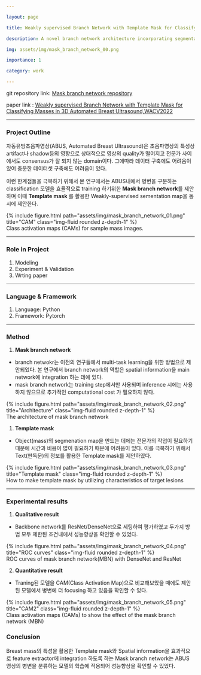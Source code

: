 ```yaml
---

layout: page

title: Weakly supervised Branch Network with Template Mask for Classifying Masses in 3D Automated Breast Ultrasound

description: A novel branch network architecture incorporating segmentation information of masses in the training process

img: assets/img/mask_branch_network_00.png

importance: 1

category: work

---
```


git repository link: [Mask branch network repository](https://github.com/dkdkkim/maskbranchnetwork)

paper link : [Weakly supervised Branch Network with Template Mask for Classifying Masses in 3D Automated Breast Ultrasound,WACV2022](https://openaccess.thecvf.com/content/WACV2022/html/Kim_Weakly_Supervised_Branch_Network_With_Template_Mask_for_Classifying_Masses_WACV_2022_paper.html)


 * * *
### **Project Outline**

자동유방초음파영상(ABUS, Automated Breast Ultrasound)은 초음파영상의 특성상 artifact나 shadow등의 영향으로 상대적으로 영상의 quality가 떨어지고 전문가 사이에서도 consensus가 잘 되지 않는 domain이다. 그에따라 데이터 구축에도 어려움이 있어 충분한 데이터셋 구축에도 어려움이 있다.

이런 한계점들을 극복하기 위해서 본 연구에서는 ABUS내에서 병변을 구분하는 classification 모델을 효율적으로 training 하기위한 **Mask branch network**를 제안하며 이때 **Template mask** 를 활용한 Weakly-supervised sementation map을 동시에 제안한다.


<!-- <p align="center"><img src="../../assets/img/mask_branch_network_01.png" alt="mask branch network intro" style="zoom:67%;" /> -->
<div class="row justify-content-md-center">
    <div class="col-sm mt-3 mt-md-0">
        {% include figure.html path="assets/img/mask_branch_network_01.png" title="CAM" class="img-fluid rounded z-depth-1" %}
    </div>
</div>
<div class="caption">
     Class activation maps (CAMs) for sample mass images.
</div>

* * *
### **Role in Project**

1. Modeling
2. Experiment & Validation
3. Wrting paper
 * * *

### **Language & Framework**

1. Language: Python
2. Framework: Pytorch
 * * *

### **Method**

1. **Mask branch network**
- branch netwokr는 이전의 연구들에서 multi-task learning을 위한 방법으로 제안되었다. 본 연구에서 branch network의 역할은 spatial information을 main network에 integration 하는 데에 있다.
- mask branch network는 training step에서만 사용되며 inference 시에는 사용하지 않으므로 추가적인 computational cost 가 필요하지 않다.

<!-- <p align="center"><img src="../../assets/img/mask_branch_network_02.png" alt="main_network" style="zoom:40%;"></img> -->
<div class="row">
    <div class="col-sm mt-3 mt-md-0">
        {% include figure.html path="assets/img/mask_branch_network_02.png" title="Architecture" class="img-fluid rounded z-depth-1" %}
    </div>
</div>
<div class="caption">
     The architecture of mask branch network
</div>

1. **Template mask**
- Object(mass)의 segmenation map을 만드는 데에는 전문가의 작업이 필요하기 때문에 시간과 비용이 많이 필요하기 때문에 어려움이 있다. 이를 극복하기 위해서 Text(판독문)의 정보를 활용한 Template mask를 제안하였다.

<!-- <p align="center"><img src="../../assets/img/mask_branch_network_03.png" width="80%" height="30%" title="overview" alt="overview"></img> -->
<div class="row">
    <div class="col-sm mt-3 mt-md-0">
        {% include figure.html path="assets/img/mask_branch_network_03.png" title="Template mask" class="img-fluid rounded z-depth-1" %}
    </div>
</div>
<div class="caption">
     How to make template mask by utilizing characteristics of target lesions
</div>

 * * *

### **Experimental results**
1. **Qualitative result**
- Backbone network를 ResNet/DenseNet으로 세팅하여 평가하였고 두가지 방법 모두 제한된 조건내에서 성능향상을 확인할 수 있었다.

<!-- <p align="center"><img src="../../assets/img/mask_branch_network_04.png" alt="template_mask" width="80%" height="30%" title="overview"></img> -->
<div class="row">
    <div class="col-sm mt-3 mt-md-0">
        {% include figure.html path="assets/img/mask_branch_network_04.png" title="ROC curves" class="img-fluid rounded z-depth-1" %}
    </div>
</div>
<div class="caption">
     ROC curves of mask branch network(MBN) with DenseNet and ResNet
</div>

2. **Quantitative result**
- Traning된 모델을 CAM(Class Activation Map)으로 비교해보았을 때에도 제안된 모델에서 병변에 더 focusing 하고 있음을 확인할 수 있다.

<!-- <p align="center"><img src="../../assets/img/mask_branch_network_05.png" alt="template_mask" width="80%" height="30%" title="overview"></img> -->
<div class="row">
    <div class="col-sm mt-3 mt-md-0">
        {% include figure.html path="assets/img/mask_branch_network_05.png" title="CAM2" class="img-fluid rounded z-depth-1" %}
    </div>
</div>
<div class="caption">
      Class activation maps (CAMs) to show the effect of the mask branch network (MBN)
</div>

### **Conclusion**
Breast mass의 특성을 활용한 Template mask와 Spatial information을 효과적으로 feature extractor에 integration 하도록 하는 Mask branch network는 ABUS 영상의 병변을 분류하는 모델의 학습에 적용되어 성능향상을 확인할 수 있었다.